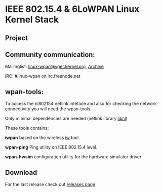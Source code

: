 # IEEE 802.15.4 & 6LoWPAN Linux Kernel Stack

## Project

## Community communication:
Mailinglist: [linux-wpan@vger.kernel.org](mailto:linux-wpan@vger.kernel.org), [Archive](http://www.spinics.net/lists/linux-wpan)

IRC: #linux-wpan on irc.freenode.net

## wpan-tools:
To access the nl802154 netlink inteface and also for checking the network connectivity you will need the wpan-tools.

Only minimal dependencies are needed (netlink library [libnl](http://www.infradead.org/~tgr/libnl/))


These tools contains:

**iwpan** based on the wireless [iw](http://wireless.kernel.org/en/users/Documentation/iw) tool.

**wpan-ping** Ping utility on IEEE 802.15.4 level.

**wpan-hwsim** configuration utility for the hardware simulator driver

## Download

For the last release check out [releases page](https://github.com/linux-wpan/wpan-tools/releases)
